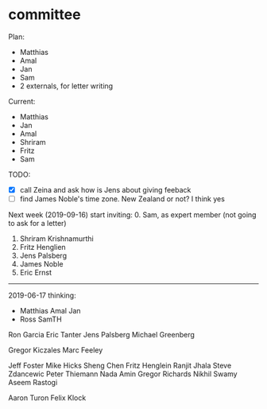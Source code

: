 committee
===

Plan:
- Matthias
- Amal
- Jan
- Sam
- 2 externals, for letter writing

Current:
- Matthias
- Jan
- Amal
- Shriram
- Fritz
- Sam

TODO:
- [X] call Zeina and ask how is Jens about giving feeback
- [ ] find James Noble's time zone. New Zealand or not?
      I think yes

Next week (2019-09-16) start inviting:
0. Sam, as expert member (not going to ask for a letter)
1. Shriram Krishnamurthi
2. Fritz Henglien
3. Jens Palsberg
4. James Noble
5. Eric Ernst

- - -

2019-06-17 thinking:
- Matthias Amal Jan
- Ross SamTH

Ron Garcia
Eric Tanter
Jens Palsberg
Michael Greenberg

Gregor Kiczales
Marc Feeley

Jeff Foster
Mike Hicks
Sheng Chen
Fritz Henglein
Ranjit Jhala
Steve Zdancewic
Peter Thiemann
Nada Amin
Gregor Richards
Nikhil Swamy
Aseem Rastogi

Aaron Turon
Felix Klock
